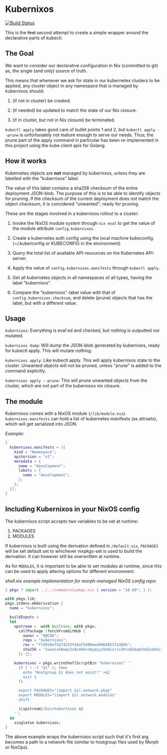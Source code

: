 # Kubernixos

[![Build Status](https://travis-ci.org/DBCDK/kubernixos.svg?branch=master)](https://travis-ci.org/DBCDK/kubernixos)

This is the ~~first~~ second attempt to create a simple wrapper around the declarative
parts of kubectl.

## The Goal

We want to consider our declarative configuration in Nix (committed to git) as, 
the single (and only) source of truth.

This means that whenever we ask for state in our kubernetes clusters to be applied,
any cluster object in any namespace that is managed by kubernixos should:

1) (if not in cluster) be created.

2) (if needed) be updated to match the state of our Nix closure.

3) (if in cluster, but not in Nix closure) be terminated.

`kubectl apply` takes good care of bullet points 1 and 2, but `kubectl apply --prune` 
is unfortunately not mature enough to serve our needs. Thus;
the prune part of the apply command in particular has been re-implemented in this project
using the kube client apis for Golang.  

## How it works

Kubernetes objects are **not** managed by kubernixos, 
unless they are labelled with the "kubernixos" label.

The value of this label contains a sha256 checksum of the entire deployment JSON-blob.
The purpose of this is to be able to identify objects for pruning.
If the checksum of the current deployment does not match the object checksum, it is concidered "unwanted"; ready for pruning. 

These are the stages involved in a kubernixos rollout to a cluster:

1) Invoke the NixOS module system through `nix eval` to get the value of the module
attribute `config.kubernixos`.

2) Create a kubernetes auth config using the local machine kubeconfig.
(~/.kube/config or KUBECONFIG in the environment)

3) Query the total list of available API-resources on the Kubernetes API-server.

4) Apply the value of `config.kubernixos.manifests` through `kubectl apply`.

5) Get all kubernetes objects in all namespaces of all types, having the label "kubernixos".

6) Compare the "kubernixos"-label value with that of `config.kubernixos.checksum`,
and delete (prune) objects that has the label, but with a different value. 

## Usage

`kubernixos`: Everything is eval'ed and checked, but nothing is outputted nor mutated.

`kubernixos dump`: Will dump the JSON-blob generated by kubernixos, ready for kubectl apply.
This will mutate nothing.

`kubernixos apply`: Like kubectl apply. This will apply kubernixos state to the cluster.
Unwanted objects will not be pruned, unless "prune" is added to the command explicitly.

`kubernixos apply --prune`: This will prune unwanted objects from the cluster,
which are not part of the kubernixos nix closure.

## The module

Kubernixos comes with a NixOS module (`/lib/module.nix`). `kubernixos.manifests`
can hold a list of kubernetes manifests (as attrsets),
which will get serialized into JSON.

*Example:*

```nix
{
  kubernixos.manifests = [{
    kind = "Namespace";
    apiVersion = "v1";
    metadata = {
      name = "development";
      labels = {
        name = "development";
      };
    };
  }];
}
```

## Including Kubernixos in your NixOS config

The kubernixos script accepts two variables to be set at runtime:

1. PACKAGES
2. MODULES

If kubernixos is built using the derivation defined in `/default.nix`,
`PACKAGES` will be set default set to whichever nixpkgs-set is used to build the
derivation. It can however still be overwritten at runtime.

As for `MODULES`, it is important to be able to set modules at runtime, since
this can be used to apply altering options for different environment.

*shell.nix example implementation for morph-managed NixOS config repo:*

```nix
{ pkgs ? import ../../common/nixpkgs.nix { version = "18.09"; } }:

with pkgs.lib;
pkgs.stdenv.mkDerivation {
  name = "kubernixos";

  buildInputs =
  let
    upstream =  with builtins; with pkgs;
      callPackage (fetchFromGitHub {
        owner = "DBCDK";
        repo = "kubernixos";
        rev = "f7d930ef5474255f44af5489eed49648537a386b";
        sha256 = "1wansvk8wqz2c8s4mhvnmyqiyz5mdisris3hvs81bq4zkd2smhbi";
      }) {};

    kubernixos = pkgs.writeShellScriptBin "kubernixos" ''
      if [ ! -f "$1" ]; then
        echo "Hostgroup $1 does not exist!" >&2
        exit 1
      fi

      export PACKAGES="(import $1).network.pkgs"
      export MODULES="(import $1).network.modules"
      shift

      ${upstream}/bin/kubernixos $@
    '';
  in
    singleton kubernixos;
}
```

The above example wraps the kubernixos script such that it's first arg becomes
a path to a network-file (similar to hostgroup files used by Morph or NixOps).
